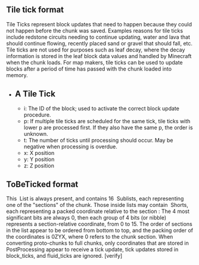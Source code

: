 ## Tile tick format
Tile Ticks represent block updates that need to happen because they could not happen before the chunk was saved. Examples reasons for tile ticks include redstone circuits needing to continue updating, water and lava that should continue flowing, recently placed sand or gravel that should fall, etc. Tile ticks are not used for purposes such as leaf decay, where the decay information is stored in the leaf block data values and handled by Minecraft when the chunk loads. For map makers, tile ticks can be used to update blocks after a period of time has passed with the chunk loaded into memory.

- A Tile Tick
	- 
	- i: The ID of the block; used to activate the correct block update procedure.
	- p: If multiple tile ticks are scheduled for the same tick, tile ticks with lower p are processed first. If they also have the same p, the order is unknown.
	- t: The number of ticks until processing should occur. May be negative when processing is overdue.
	- x: X position
	- y: Y position
	- z: Z position

## ToBeTicked format
This  List is always present, and contains 16  Sublists, each representing one of the "sections" of the chunk. Those inside lists may contain  Shorts, each representing a packed coordinate relative to the section : The 4 most significant bits are always 0, then each group of 4 bits (or nibble) represents a section-relative coordinate, from 0 to 15. The order of sections in the list appear to be ordered from bottom to top, and the packing order of the coordinates is 0ZYX, where 0 refers to the chunk section. When converting proto-chunks to full chunks, only coordinates that are stored in PostProcessing appear to receive a tick update, tick updates stored in block_ticks, and fluid_ticks are ignored. [verify]


